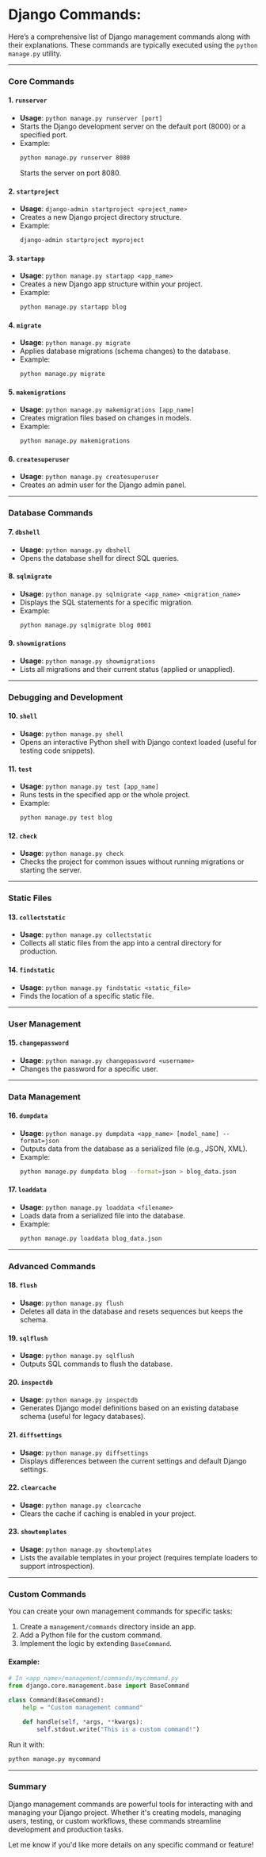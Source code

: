# Django Commands:

Here’s a comprehensive list of Django management commands along with their explanations. These commands are typically executed using the `python manage.py` utility.

---

### **Core Commands**

#### 1. `runserver`
- **Usage**: `python manage.py runserver [port]`
- Starts the Django development server on the default port (8000) or a specified port.
- Example: 
  ```bash
  python manage.py runserver 8080
  ```
  Starts the server on port 8080.

#### 2. `startproject`
- **Usage**: `django-admin startproject <project_name>`
- Creates a new Django project directory structure.
- Example:
  ```bash
  django-admin startproject myproject
  ```

#### 3. `startapp`
- **Usage**: `python manage.py startapp <app_name>`
- Creates a new Django app structure within your project.
- Example:
  ```bash
  python manage.py startapp blog
  ```

#### 4. `migrate`
- **Usage**: `python manage.py migrate`
- Applies database migrations (schema changes) to the database.
- Example:
  ```bash
  python manage.py migrate
  ```

#### 5. `makemigrations`
- **Usage**: `python manage.py makemigrations [app_name]`
- Creates migration files based on changes in models.
- Example:
  ```bash
  python manage.py makemigrations
  ```

#### 6. `createsuperuser`
- **Usage**: `python manage.py createsuperuser`
- Creates an admin user for the Django admin panel.

---

### **Database Commands**

#### 7. `dbshell`
- **Usage**: `python manage.py dbshell`
- Opens the database shell for direct SQL queries.

#### 8. `sqlmigrate`
- **Usage**: `python manage.py sqlmigrate <app_name> <migration_name>`
- Displays the SQL statements for a specific migration.
- Example:
  ```bash
  python manage.py sqlmigrate blog 0001
  ```

#### 9. `showmigrations`
- **Usage**: `python manage.py showmigrations`
- Lists all migrations and their current status (applied or unapplied).

---

### **Debugging and Development**

#### 10. `shell`
- **Usage**: `python manage.py shell`
- Opens an interactive Python shell with Django context loaded (useful for testing code snippets).

#### 11. `test`
- **Usage**: `python manage.py test [app_name]`
- Runs tests in the specified app or the whole project.
- Example:
  ```bash
  python manage.py test blog
  ```

#### 12. `check`
- **Usage**: `python manage.py check`
- Checks the project for common issues without running migrations or starting the server.

---

### **Static Files**

#### 13. `collectstatic`
- **Usage**: `python manage.py collectstatic`
- Collects all static files from the app into a central directory for production.

#### 14. `findstatic`
- **Usage**: `python manage.py findstatic <static_file>`
- Finds the location of a specific static file.

---

### **User Management**

#### 15. `changepassword`
- **Usage**: `python manage.py changepassword <username>`
- Changes the password for a specific user.

---

### **Data Management**

#### 16. `dumpdata`
- **Usage**: `python manage.py dumpdata <app_name> [model_name] --format=json`
- Outputs data from the database as a serialized file (e.g., JSON, XML).
- Example:
  ```bash
  python manage.py dumpdata blog --format=json > blog_data.json
  ```

#### 17. `loaddata`
- **Usage**: `python manage.py loaddata <filename>`
- Loads data from a serialized file into the database.
- Example:
  ```bash
  python manage.py loaddata blog_data.json
  ```

---

### **Advanced Commands**

#### 18. `flush`
- **Usage**: `python manage.py flush`
- Deletes all data in the database and resets sequences but keeps the schema.

#### 19. `sqlflush`
- **Usage**: `python manage.py sqlflush`
- Outputs SQL commands to flush the database.

#### 20. `inspectdb`
- **Usage**: `python manage.py inspectdb`
- Generates Django model definitions based on an existing database schema (useful for legacy databases).

#### 21. `diffsettings`
- **Usage**: `python manage.py diffsettings`
- Displays differences between the current settings and default Django settings.

#### 22. `clearcache`
- **Usage**: `python manage.py clearcache`
- Clears the cache if caching is enabled in your project.

#### 23. `showtemplates`
- **Usage**: `python manage.py showtemplates`
- Lists the available templates in your project (requires template loaders to support introspection).

---

### **Custom Commands**

You can create your own management commands for specific tasks:
1. Create a `management/commands` directory inside an app.
2. Add a Python file for the custom command.
3. Implement the logic by extending `BaseCommand`.

#### Example:
```python
# In <app_name>/management/commands/mycommand.py
from django.core.management.base import BaseCommand

class Command(BaseCommand):
    help = "Custom management command"

    def handle(self, *args, **kwargs):
        self.stdout.write("This is a custom command!")
```
Run it with:
```bash
python manage.py mycommand
```

---

### **Summary**

Django management commands are powerful tools for interacting with and managing your Django project. Whether it's creating models, managing users, testing, or custom workflows, these commands streamline development and production tasks.

Let me know if you'd like more details on any specific command or feature!